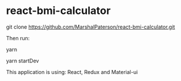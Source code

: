 # react-bmi-calculator

git clone https://github.com/MarshalPaterson/react-bmi-calculator.git

Then run: 

yarn

yarn startDev

This application is using: React, Redux and Material-ui
